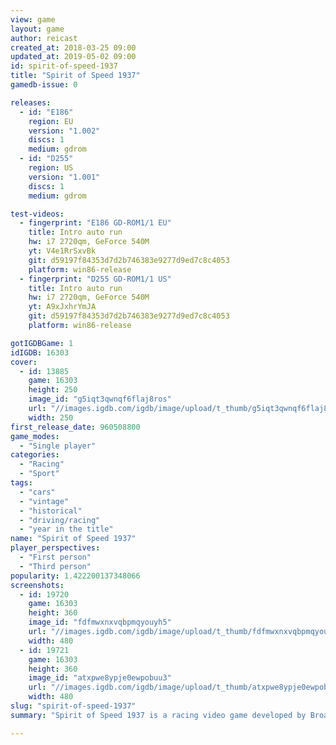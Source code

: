 ```yaml
---
view: game
layout: game
author: reicast
created_at: 2018-03-25 09:00
updated_at: 2019-05-02 09:00
id: spirit-of-speed-1937
title: "Spirit of Speed 1937"
gamedb-issue: 0

releases:
  - id: "E186"
    region: EU
    version: "1.002"
    discs: 1
    medium: gdrom
  - id: "D255"
    region: US
    version: "1.001"
    discs: 1
    medium: gdrom

test-videos:
  - fingerprint: "E186 GD-ROM1/1 EU"
    title: Intro auto run
    hw: i7 2720qm, GeForce 540M
    yt: V4e1RrSxvBk
    git: d59197f84353d7d2b746383e9277d9ed7c8c4053
    platform: win86-release
  - fingerprint: "D255 GD-ROM1/1 US"
    title: Intro auto run
    hw: i7 2720qm, GeForce 540M
    yt: A9xJxhrYmJA
    git: d59197f84353d7d2b746383e9277d9ed7c8c4053
    platform: win86-release

gotIGDBGame: 1
idIGDB: 16303
cover:
  - id: 13885
    game: 16303
    height: 250
    image_id: "g5iqt3qwnqf6flaj8ros"
    url: "//images.igdb.com/igdb/image/upload/t_thumb/g5iqt3qwnqf6flaj8ros.jpg"
    width: 250
first_release_date: 960508800
game_modes:
  - "Single player"
categories:
  - "Racing"
  - "Sport"
tags:
  - "cars"
  - "vintage"
  - "historical"
  - "driving/racing"
  - "year in the title"
name: "Spirit of Speed 1937"
player_perspectives:
  - "First person"
  - "Third person"
popularity: 1.422200137348066
screenshots:
  - id: 19720
    game: 16303
    height: 360
    image_id: "fdfmwxnxvqbpmqyouyh5"
    url: "//images.igdb.com/igdb/image/upload/t_thumb/fdfmwxnxvqbpmqyouyh5.jpg"
    width: 480
  - id: 19721
    game: 16303
    height: 360
    image_id: "atxpwe8ypje0ewpobuu3"
    url: "//images.igdb.com/igdb/image/upload/t_thumb/atxpwe8ypje0ewpobuu3.jpg"
    width: 480
slug: "spirit-of-speed-1937"
summary: "Spirit of Speed 1937 is a racing video game developed by Broadsword Interactive and published by both Acclaim Entertainment for the Dreamcast and by Microprose for PC. The game was released in North America on June 29, 2000. Spirit of Speed 1937 allegedly takes gamers back to the 1930s when motorsports were in their infancy and drivers raced for the thrill of speed, the danger, and the glamor that came with it."

---
```

